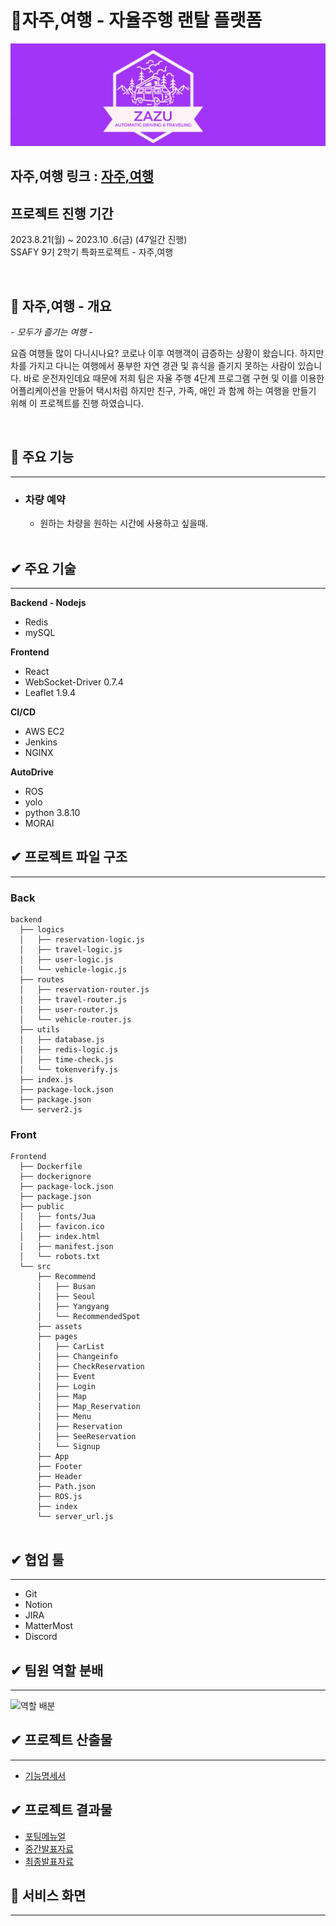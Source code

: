 # 🚗자주,여행 - 자율주행 랜탈 플랫폼

![타이틀이미지](./Docs/image/자주,여행(로고).PNG)


## 자주,여행 링크 : [자주,여행](j9c104.p.ssafy.io/)

## 프로젝트 진행 기간
2023.8.21(월) ~ 2023.10 .6(금) (47일간 진행)  
SSAFY 9기 2학기 특화프로젝트 - 자주,여행

</br>

## 🎵 자주,여행 - 개요
*- 모두가 즐기는 여행 -*  

요즘 여행들 많이 다니시나요? 코로나 이후 여행객이 급증하는 상황이 왔습니다. 하지만 차를 가지고 다니는 여행에서 풍부한 자연 경관 및 휴식을 즐기지 못하는 사람이 있습니다. 바로 운전자인데요 때문에 저희 팀은 자율 주행 4단계 프로그램 구현 및 이를 이용한 어플리케이션을 만들어 택시처럼 하지만 친구, 가족, 애인 과 함께 하는 여행을 만들기 위해 이 프로젝트를 진행 하였습니다.

</br>

## 🎵 주요 기능
---
- ### 차량 예약
    - 원하는 차량을 원하는 시간에 사용하고 싶을때.
    <br/>


## ✔ 주요 기술
---

**Backend - Nodejs**
- Redis
- mySQL


**Frontend**
- React
- WebSocket-Driver 0.7.4
- Leaflet 1.9.4

**CI/CD**
- AWS EC2
- Jenkins
- NGINX

**AutoDrive**
- ROS 
- yolo
- python 3.8.10
- MORAI


## ✔ 프로젝트 파일 구조
---
### Back
```
backend
  ├── logics
  │   ├── reservation-logic.js
  │   ├── travel-logic.js
  │   ├── user-logic.js
  │   └── vehicle-logic.js
  ├── routes
  │   ├── reservation-router.js
  │   ├── travel-router.js
  │   ├── user-router.js
  │   └── vehicle-router.js
  ├── utils
  │   ├── database.js
  │   ├── redis-logic.js
  │   ├── time-check.js
  │   └── tokenverify.js
  ├── index.js
  ├── package-lock.json
  ├── package.json
  └── server2.js

```
### Front
```
Frontend
  ├── Dockerfile
  ├── dockerignore
  ├── package-lock.json
  ├── package.json
  ├── public
  │   ├── fonts/Jua
  │   ├── favicon.ico
  │   ├── index.html
  │   ├── manifest.json
  │   └── robots.txt
  └── src
      ├── Recommend
      │   ├── Busan
      │   ├── Seoul
      │   ├── Yangyang
      │   └── RecommendedSpot
      ├── assets
      ├── pages
      │   ├── CarList
      │   ├── Changeinfo
      │   ├── CheckReservation
      │   ├── Event
      │   ├── Login
      │   ├── Map
      │   ├── Map_Reservation
      │   ├── Menu
      │   ├── Reservation
      │   ├── SeeReservation
      │   └── Signup
      ├── App
      ├── Footer
      ├── Header
      ├── Path.json
      ├── ROS.js
      ├── index
      └── server_url.js
   
```


## ✔ 협업 툴
---
- Git
- Notion
- JIRA
- MatterMost
- Discord



## ✔ 팀원 역할 분배
---
![역할 배분]()

## ✔ 프로젝트 산출물
---
- [기능명세서](./docs/기능명세서.md)

## ✔ 프로젝트 결과물
- [포팅메뉴얼](./Docs/C104_포팅_메뉴얼.docx)
- [중간발표자료](./Docs/PPT/자주여행_중간발표.pptx)
- [최종발표자료](./Docs/PPT/자주여행_최종발표.pptx)


## 🚓 서비스 화면
---
